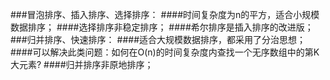###冒泡排序、插入排序、选择排序：
####时间复杂度为n的平方，适合小规模数据排序；
####选择排序非稳定排序；
####希尔排序是插入排序的改进版；
###归并排序、快速排序：
####适合大规模数据排序，都采用了分治思想；
####可以解决此类问题：如何在O(n)的时间复杂度内查找一个无序数组中的第K大元素?
####归并排序非原地排序；